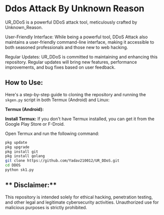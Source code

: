 # **Ddos Attack By Unknown Reason**
UR_DDoS is a powerful DDoS attack tool, meticulously crafted by Unknown_Reason.


User-Friendly Interface: While being a powerful tool, DDoS Attack also maintains a user-friendly command-line interface, making it accessible to both seasoned professionals and those new to web hacking.

Regular Updates: UR_DDoS is committed to maintaining and enhancing this repository. Regular updates will bring new features, performance improvements, and bug fixes based on user feedback.

## **How to Use:**

Here's a step-by-step guide to cloning the repository and running the `skgen.py` script in both Termux (Android) and Linux:

**Termux (Android):**

 **Install Termux:**
If you don't have Termux installed, you can get it from the Google Play Store or F-Droid.

Open Termux and run the following command:
   ```bash
   pkg update
   pkg upgrade
   pkg install git
   pkg install golang
   git clone https://github.com/Yadav210012/UR_DDoS.git
   cd DDOS
   python sk1.py
   ```


## ** Disclaimer:** 
This repository is intended solely for ethical hacking, penetration testing, and other legal and legitimate cybersecurity activities. Unauthorized use for malicious purposes is strictly prohibited.
